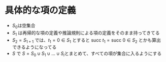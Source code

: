 # 具体的な項の定義

- $S_0$は空集合
- $S_1$ は再帰的な項の定義や推論規則による項の定義をそのまま持ってきてる
- $S_2 = S_{1+1}$ では、$t_1 = 0 \in S_1$ とすると $\mathrm{succ}\ t_1 = \mathrm{succ}\ 0 \in S_2$ とかも算出できるようになってる
- $S$ で $S = S_0 \cup S_1 \cup \dots \cup S_i$とまとめて、すべての項が集合に入るようにする
